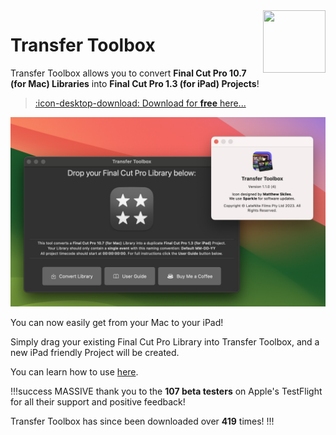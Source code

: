 <img class="rightLogo" src="https://transfertoolbox.io/static/logo.png" align="right" style="width: 100px !important; height: 100px !important;" />

# Transfer Toolbox

Transfer Toolbox allows you to convert **Final Cut Pro 10.7 (for Mac) Libraries** into **Final Cut Pro 1.3 (for iPad) Projects**!

> [:icon-desktop-download: Download for **free** here...](/download/)

![](static/transfer-toolbox-about.jpg)

You can now easily get from your Mac to your iPad!

Simply drag your existing Final Cut Pro Library into Transfer Toolbox, and a new iPad friendly Project will be created.

You can learn how to use [here](/how-to-use/).

!!!success
MASSIVE thank you to the **107 beta testers** on Apple's TestFlight for all their support and positive feedback!

Transfer Toolbox has since been downloaded over **419** times!
!!!